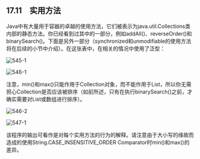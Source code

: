 ## 17.11　实用方法

Java中有大量用于容器的卓越的使用方法，它们被表示为java.util.Collections类内部的静态方法。你已经看到过其中的一部分，例如addAll()、reverseOrder()和binarySearch()。下面是另外一部分（synchronized和unmodifiable的使用方法将在后续的小节中介绍）。在这张表中，在相关的情况中使用了泛型：

![545-1](../Images/image03445.jpeg)

![546-1](../Images/image03446.jpeg)

注意，min()和max()只能作用于Collection对象，而不能作用于List，所以你无需担心Collection是否应该被排序（如前所述，只有在执行binarySearch()之前，才确实需要对List或数组进行排序）。

![546-2](../Images/image03447.jpeg)

![547-1](../Images/image03448.jpeg)

该程序的输出可看作是对每个实用方法的行为的解释。请注意由于大小写的缘故而造成的使用String.CASE_INSENSITIVE_ORDER Comparator时min()和max()的差异。
